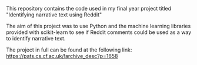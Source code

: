 This repository contains the code used in my final year project titled "Identifying narrative text using Reddit"

The aim of this project was to use Python and the machine learning libraries provided with scikit-learn to see if Reddit comments could be used as a way to identify narrative text.

The project in full can be found at the following link: https://pats.cs.cf.ac.uk/!archive_desc?p=1658
